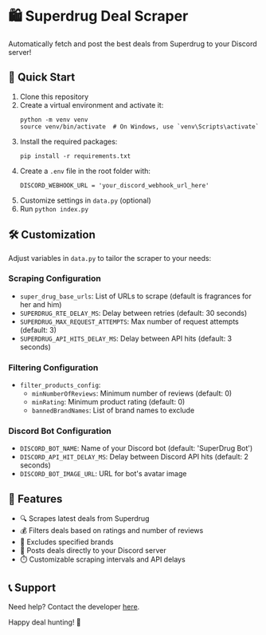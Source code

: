 # 🛍️ Superdrug Deal Scraper

Automatically fetch and post the best deals from Superdrug to your Discord server!

## 🚀 Quick Start

1. Clone this repository
2. Create a virtual environment and activate it:
   ```
   python -m venv venv
   source venv/bin/activate  # On Windows, use `venv\Scripts\activate`
   ```
3. Install the required packages:
   ```
   pip install -r requirements.txt
   ```
4. Create a `.env` file in the root folder with:
   ```
   DISCORD_WEBHOOK_URL = 'your_discord_webhook_url_here'
   ```
5. Customize settings in `data.py` (optional)
6. Run `python index.py`

## 🛠️ Customization

Adjust variables in `data.py` to tailor the scraper to your needs:

### Scraping Configuration
- `super_drug_base_urls`: List of URLs to scrape (default is fragrances for her and him)
- `SUPERDRUG_RTE_DELAY_MS`: Delay between retries (default: 30 seconds)
- `SUPERDRUG_MAX_REQUEST_ATTEMPTS`: Max number of request attempts (default: 3)
- `SUPERDRUG_API_HITS_DELAY_MS`: Delay between API hits (default: 3 seconds)

### Filtering Configuration
- `filter_products_config`:
   - `minNumberOfReviews`: Minimum number of reviews (default: 0)
   - `minRating`: Minimum product rating (default: 0)
   - `bannedBrandNames`: List of brand names to exclude

### Discord Bot Configuration
- `DISCORD_BOT_NAME`: Name of your Discord bot (default: 'SuperDrug Bot')
- `DISCORD_API_HIT_DELAY_MS`: Delay between Discord API hits (default: 2 seconds)
- `DISCORD_BOT_IMAGE_URL`: URL for bot's avatar image

## 🤖 Features

- 🔍 Scrapes latest deals from Superdrug
- 💰 Filters deals based on ratings and number of reviews
- 🚫 Excludes specified brands
- 📢 Posts deals directly to your Discord server
- ⏱️ Customizable scraping intervals and API delays

## 📞 Support

Need help? Contact the developer [here](https://chanpreet-portfolio.vercel.app/#connect).

Happy deal hunting! 🎉
